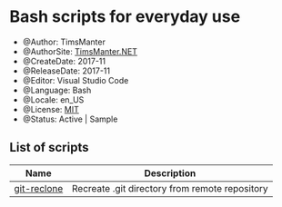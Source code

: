 # Bash scripts for everyday use

* @Author: TimsManter
* @AuthorSite: [TimsManter.NET](http://timsmanter.net/)
* @CreateDate: 2017-11
* @ReleaseDate: 2017-11
* @Editor: Visual Studio Code
* @Language: Bash
* @Locale: en_US
* @License: [MIT](LICENSE)
* @Status: Active | Sample

## List of scripts

Name | Description
--- | ---
[git-reclone](git-reclone) | Recreate .git directory from remote repository